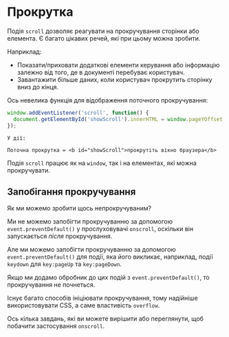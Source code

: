 # Прокрутка

Подія `scroll` дозволяє реагувати на прокручування сторінки або елемента. Є багато цікавих речей, які при цьому можна зробити.

Наприклад:
- Показати/приховати додаткові елементи керування або інформацію залежно від того, де в документі перебуває користувач.
- Завантажити більше даних, коли користувач прокрутить сторінку вниз до кінця.

Ось невелика функція для відображення поточного прокручування:

```js autorun
window.addEventListener('scroll', function() {
  document.getElementById('showScroll').innerHTML = window.pageYOffset + 'px';
});
```

```online
У дії:

Поточна прокрутка = <b id="showScroll">прокрутіть вікно браузера</b>
```

Подія `scroll` працює як на `window`, так і на елементах, які можна прокручувати. 

## Запобігання прокручування

Як ми можемо зробити щось непрокручуваним?

Ми не можемо запобігти прокручуванню за допомогою `event.preventDefault()` у прослуховувачі `onscroll`, оскільки він запускається *після* прокручування.

Але ми можемо запобігти прокручуванню за допомогою `event.preventDefault()` для події, яка його викликає, наприклад, події `keydown` для `key:pageUp` та `key:pageDown`.

Якщо ми додамо обробник до цих подій з `event.preventDefault()`, то прокручування не почнеться.

Існує багато способів ініціювати прокручування, тому надійніше використовувати CSS, а саме властивість `overflow`.

Ось кілька завдань, які ви можете вирішити або переглянути, щоб побачити застосування `onscroll`.
